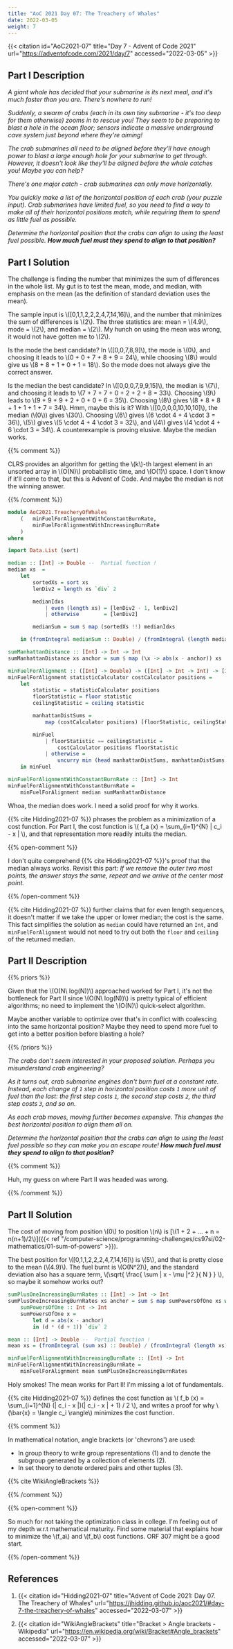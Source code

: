 ```yaml
---
title: "AoC 2021 Day 07: The Treachery of Whales"
date: 2022-03-05
weight: 7
---
```


{{< citation
    id="AoC2021-07"
    title="Day 7 - Advent of Code 2021"
    url="https://adventofcode.com/2021/day/7"
    accessed="2022-03-05" >}}

## Part I Description

*A giant whale has decided that your submarine is its next meal, and it's much
faster than you are. There's nowhere to run!*

*Suddenly, a swarm of crabs (each in its own tiny submarine - it's too deep for
them otherwise) zooms in to rescue you! They seem to be preparing to blast a
hole in the ocean floor; sensors indicate a massive underground cave system just
beyond where they're aiming!*

*The crab submarines all need to be aligned before they'll have enough power to
blast a large enough hole for your submarine to get through. However, it doesn't
look like they'll be aligned before the whale catches you! Maybe you can help?*

*There's one major catch - crab submarines can only move horizontally.*

*You quickly make a list of the horizontal position of each crab (your puzzle
input). Crab submarines have limited fuel, so you need to find a way to make
all of their horizontal positions match, while requiring them to spend as
little fuel as possible.*

*Determine the horizontal position that the crabs can align to using the least
fuel possible. **How much fuel must they spend to align to that position?***

## Part I Solution

The challenge is finding the number that minimizes the sum of differences in the
whole list. My gut is to test the mean, mode, and median, with emphasis on the
mean (as the definition of standard deviation uses the mean).

The sample input is \\([0,1,1,2,2,2,4,7,14,16]\\), and the number that minimizes
the sum of differences is \\(2\\). The three statistics are: mean = \\(4.9\\),
mode = \\(2\\), and median = \\(2\\). My hunch on using the mean was wrong, it
would not have gotten me to \\(2\\).

Is the mode the best candidate? In \\([0,0,7,8,9]\\), the mode is \\(0\\), and
choosing it leads to \\(0 + 0 + 7 + 8 + 9 = 24\\), while choosing \\(8\\) would
give us \\(8 + 8 + 1 + 0 + 1 = 18\\). So the mode does not always give the
correct answer.

Is the median the best candidate? In \\([0,0,0,7,9,9,15]\\), the median is
\\(7\\), and choosing it leads to \\(7 + 7 + 7 + 0 + 2 + 2 + 8 = 33\\). Choosing
\\(9\\) leads to \\(9 + 9 + 9 + 2 + 0 + 0 + 6 = 35\\). Choosing \\(8\\) gives
\\(8 + 8 + 8 + 1 + 1 + 1 + 7 = 34\\). Hmm, maybe this is it? With
\\([0,0,0,0,10,10,10]\\), the median (\\(0\\)) gives \\(30\\). Choosing \\(6\\)
gives \\(6 \cdot 4 + 4 \cdot 3 = 36\\), \\(5\\) gives \\(5 \cdot 4 + 4 \cdot 3
= 32\\), and \\(4\\) gives \\(4 \cdot 4 + 6 \cdot 3 = 34\\). A counterexample is
proving elusive. Maybe the median works.

{{% comment %}}

CLRS provides an algorithm for getting the \\(k\\)-th largest element in an
unsorted array in \\(O(N)\\) probabilistic time, and \\(O(1)\\) space. I don't
know if it'll come to that, but this is Advent of Code. And maybe the median is
not the winning answer.

{{% /comment %}}

```hs
module AoC2021.TreacheryOfWhales
    (   minFuelForAlignmentWithConstantBurnRate,
        minFuelForAlignmentWithIncreasingBurnRate
    )
where

import Data.List (sort)

median :: [Int] -> Double --  Partial function !
median xs  =
    let
        sortedXs = sort xs
        lenDiv2 = length xs `div` 2

        medianIdxs
            | even (length xs) = [lenDiv2 - 1, lenDiv2]
            | otherwise        = [lenDiv2]

        medianSum = sum $ map (sortedXs !!) medianIdxs

    in (fromIntegral medianSum :: Double) / (fromIntegral (length medianIdxs) :: Double)

sumManhattanDistance :: [Int] -> Int -> Int
sumManhattanDistance xs anchor = sum $ map (\x -> abs(x - anchor)) xs

minFuelForAlignment :: ([Int] -> Double) -> ([Int] -> Int -> Int) -> [Int] -> Int
minFuelForAlignment statisticCalculator costCalculator positions =
    let
        statistic = statisticCalculator positions
        floorStatistic = floor statistic
        ceilingStatistic = ceiling statistic

        manhattanDistSums =
            map (costCalculator positions) [floorStatistic, ceilingStatistic]

        minFuel
            | floorStatistic == ceilingStatistic =
                costCalculator positions floorStatistic
            | otherwise =
                uncurry min (head manhattanDistSums, manhattanDistSums !! 1)
    in minFuel

minFuelForAlignmentWithConstantBurnRate :: [Int] -> Int
minFuelForAlignmentWithConstantBurnRate =
    minFuelForAlignment median sumManhattanDistance
```

Whoa, the median does work. I need a solid proof for why it works.

{{% cite Hidding2021-07 %}} phrases the problem as a minimization of a cost
function. For Part I, the cost function is
\\( f_a (x) = \sum_{i=1}^{N} | c_i - x | \\), and that representation more
readily intuits the median.

{{% open-comment %}}

I don't quite comprehend {{% cite Hidding2021-07 %}}'s proof that the median
always works. Revisit this part: *If we remove the outer two most points, the
answer stays the same, repeat and we arrive at the center most point.*

{{% /open-comment %}}

{{% cite Hidding2021-07 %}} further claims that for even length sequences, it
doesn't matter if we take the upper or lower median; the cost is the same. This
fact simplifies the solution as `median` could have returned an `Int`, and
`minFuelForAlignment` would not need to try out both the `floor` and `ceiling`
of the returned median.

## Part II Description

{{% priors %}}

Given that the \\(O(N\ log(N))\\) approached worked for Part I, it's not the
bottleneck for Part II since \\(O(N\ log(N))\\) is pretty typical of efficient
algorithms; no need to implement the \\(O(N)\\) quick-select algorithm.

Maybe another variable to optimize over that's in conflict with coalescing into
the same horizontal position? Maybe they need to spend more fuel to get into a
better position before blasting a hole?

{{% /priors %}}

*The crabs don't seem interested in your proposed solution. Perhaps you
misunderstand crab engineering?*

*As it turns out, crab submarine engines don't burn fuel at a constant rate.
Instead, each change of `1` step in horizontal position costs `1` more unit of
fuel than the last: the first step costs `1`, the second step costs `2`, the
third step costs `3`, and so on.*

*As each crab moves, moving further becomes expensive. This changes the best
horizontal position to align them all on.*

*Determine the horizontal position that the crabs can align to using the least
fuel possible so they can make you an escape route! **How much fuel must they
spend to align to that position?***

{{% comment %}}

Huh, my guess on where Part II was headed was wrong.

{{% /comment %}}

## Part II Solution

The cost of moving from position \\(0\\) to position \\(n\\) is
[\\(1 + 2 + ... + n = n(n+1)/2\\)]({{< ref
"/computer-science/programming-challenges/cs97si/02-mathematics/01-sum-of-powers" >}}).

The best position for \\([0,1,1,2,2,2,4,7,14,16]\\) is \\(5\\), and that is
pretty close to the mean (\\(4.9)\\). The fuel burnt is \\(O(N^2)\\), and the
standard deviation also has a square term,
\\(\sqrt{ \frac{ \sum | x - \mu |^2 }{ N } } \\), so maybe it somehow works
out?

```hs
sumPlusOneIncreasingBurnRates :: [Int] -> Int -> Int
sumPlusOneIncreasingBurnRates xs anchor = sum $ map sumPowersOfOne xs where
    sumPowersOfOne :: Int -> Int
    sumPowersOfOne x =
        let d = abs(x - anchor)
        in (d * (d + 1)) `div` 2

mean :: [Int] -> Double --  Partial function !
mean xs = (fromIntegral (sum xs) :: Double) / (fromIntegral (length xs) :: Double)

minFuelForAlignmentWithIncreasingBurnRate :: [Int] -> Int
minFuelForAlignmentWithIncreasingBurnRate =
    minFuelForAlignment mean sumPlusOneIncreasingBurnRates
```

Holy smokes! The mean works for Part II! I'm missing a lot of fundamentals.

{{% cite Hidding2021-07 %}} defines the cost function as
\\( f_b (x) = \sum_{i=1}^{N} (| c_i - x |)(| c_i - x | + 1) / 2 \\), and
writes a proof for why \\(\bar{x} = \langle c_i \rangle\\) minimizes the cost
function.

{{% comment %}}

In mathematical notation, angle brackets (or 'chevrons') are used:

* In group theory to write group representations (1) and to denote the subgroup
  generated by a collection of elements (2).
* In set theory to denote ordered pairs and other tuples (3).

{{% cite WikiAngleBrackets %}}

{{% /comment %}}

{{% open-comment %}}

So much for not taking the optimization class in college. I'm feeling out of my
depth w.r.t mathematical maturity. Find some material that explains how to
minimize the \\(f_a\\) and \\(f_b\\) cost functions. ORF 307 might be a good
start.

{{% /open-comment %}}

## References

1. {{< citation
    id="Hidding2021-07"
    title="Advent of Code 2021: Day 07. The Treachery of Whales"
    url="https://jhidding.github.io/aoc2021/#day-7-the-treachery-of-whales"
    accessed="2022-03-07" >}}

1. {{< citation
    id="WikiAngleBrackets"
    title="Bracket > Angle brackets - Wikipedia"
    url="https://en.wikipedia.org/wiki/Bracket#Angle_brackets"
    accessed="2022-03-07" >}}
